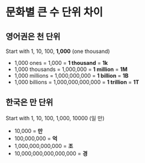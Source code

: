 # 문화별 큰 수 단위 차이

## 영어권은 천 단위

Start with 1, 10, 100, **1,000** (one thousand)

- 1,000 ones = 1,000 = **1 thousand** = **1k**
- 1,000 thousands = 1,000,000 = **1 million** = **1M**
- 1,000 millions = 1,000,000,000 = **1 billion** = **1B**
- 1,000 billions = 1,000,000,000,000 = **1 trillion** = **1T**

## 한국은 만 단위

Start with 1, 10, 100, 1,000, 10000 (일 만)

- 10,000 = **만**
- 100,000,000 = **억**
- 1,000,000,000,000 = **조**
- 10,000,000,000,000,000 = **경**
